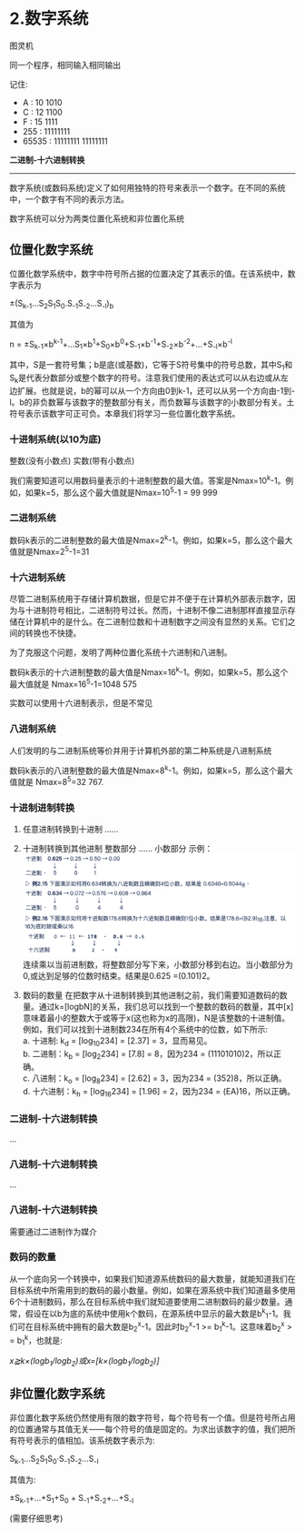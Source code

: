 # 2.数字系统

图灵机

同一个程序，相同输入相同输出

记住: <br>
- A : 10  1010
- C : 12  1100
- F : 15  1111
- 255 : 11111111
- 65535 : 11111111 11111111

**二进制-十六进制转换**




--------------------------------------

数字系统(或数码系统)定义了如何用独特的符号来表示一个数字。在不同的系统中，一个数字有不同的表示方法。

数字系统可以分为两类位置化系统和非位置化系统

## 位置化数字系统

位置化数学系统中，数字中符号所占据的位置决定了其表示的值。在该系统中，数字表示为

±(S<sub>k-1</sub>...S<sub>2</sub>S<sub>1</sub>S<sub>0</sub>.S<sub>-1</sub>S<sub>-2</sub>...S<sub>-l</sub>)<sub>b</sub>

其值为

n = ±S<sub>k-1</sub>×b<sup>k-1</sup>+...S<sub>1</sub>×b<sup>1</sup>+S<sub>0</sub>×b<sup>0</sup>+S<sub>-1</sub>×b<sup>-1</sup>+S<sub>-2</sub>×b<sup>-2</sup>+...+S<sub>-l</sub>×b<sup>-l</sup>

其中，S是一套符号集；b是底(或基数)，它等于S符号集中的符号总数，其中S<sub>1</sub>和S<sub>k</sub>是代表分数部分或整个数字的符号。注意我们使用的表达式可以从右边或从左边扩展。也就是说，b的幂可以从一个方向由0到k-1，还可以从另一个方向由-1到-l。b的非负数幂与该数字的整数部分有关，而负数幂与该数字的小数部分有关。土符号表示该数字可正可负。本章我们将学习一些位置化数字系统。

### 十进制系统(以10为底)

整数(没有小数点)
实数(带有小数点)

我们需要知道可以用数码量表示的十进制整数的最大值。答案是Nmax=10<sup>k</sup>-1。例如，如果k=5，那么这个最大值就是Nmax=10<sup>5</sup>-1 = 99 999

### 二进制系统

数码k表示的二进制整数的最大值是Nmax=2<sup>k</sup>-1。例如，如果k=5，那么这个最大值就是Nmax=2<sup>5</sup>-1=31

### 十六进制系统

尽管二进制系统用于存储计算机数据，但是它并不便于在计算机外部表示数字，因为与十进制符号相比，二进制符号过长。然而，十进制不像二进制那样直接显示存储在计算机中的是什么。在二进制位数和十进制数字之间没有显然的关系。它们之间的转换也不快捷。

为了克服这个问题，发明了两种位置化系统十六进制和八进制。

数码k表示的十六进制整数的最大值是Nmax=16<sup>k</sup>-1。例如，如果k=5，那么这个最大值就是
Nmax=16<sup>5</sup>-1=1048 575

实数可以使用十六进制表示，但是不常见

### 八进制系统

人们发明的与二进制系统等价并用于计算机外部的第二种系统是八进制系统

数码k表示的八进制整数的最大值是Nmax=8<sup>k</sup>-1。例如，如果k=5，那么这个最大值就是 Nmax=8<sup>5</sup>=32 767.

### 十进制进制转换

1. 任意进制转换到十进制
……

1. 十进制转换到其他进制
整数部分
……
小数部分
示例：
![](./picture/小数部分转换.png)
连续乘以当前进制数，将整数部分写下来，小数部分移到右边。当小数部分为0,或达到足够的位数时结束。结果是0.625 =(0.101)2。

1. 数码的数量
在把数字从十进制转换到其他进制之前，我们需要知道数码的数量。通过k=[logbN]的关系，我们总可以找到一个整数的数码的数量，其中[x]意味着最小的整数大于或等于x(这也称为x的高限)，N是该整数的十进制值。例如，我们可以找到十进制数234在所有4个系统中的位数，如下所示:<br>
a. 十进制: k<sub>d</sub> = [log<sub>10</sub>234] = [2.37] = 3，显而易见。<br>
b. 二进制：k<sub>b</sub> = [log<sub>2</sub>234] = [7.8] = 8，因为234 = (11101010)2，所以正确。<br>
c. 八进制：k<sub>o</sub> = [log<sub>8</sub>234] = [2.62] = 3，因为234 = (352)8，所以正确。<br>
d. 十六进制：k<sub>h</sub> = [log<sub>16</sub>234] = [1.96] = 2，因为234 = (EA)16，所以正确。


### 二进制-十六进制转换
...

### 八进制-十六进制转换
...

### 八进制-十六进制转换
需要通过二进制作为媒介

### 数码的数量
从一个底向另一个转换中，如果我们知道源系统数码的最大数量，就能知道我们在目标系统中所需用到的数码的最小数量。例如，如果在源系统中我们知道最多使用6个十进制数码，那么在目标系统中我们就知道要使用二进制数码的最少数量。通常，假设在以b为底的系统中使用k个数码，在源系统中显示的最大数是b<sup>k</sup><sub>1</sub>-1。我们可在目标系统中拥有的最大数是b<sub>2</sub><sup>x</sup>-1。因此时b<sub>2</sub><sup>x</sup>-1 >= b<sub>1</sub><sup>k</sup>-1。这意味着b<sub>2</sub><sup>x</sup> > = b<sub>1</sub><sup>k</sup>，也就是:

*x≧k×(logb<sub>1</sub>/logb<sub>2</sub>)或x=[k×(logb<sub>1</sub>/logb<sub>2</sub>)]*


## 非位置化数字系统

非位置化数字系统仍然使用有限的数字符号，每个符号有一个值。但是符号所占用的位置通常与其值无关——每个符号的值是固定的。为求出该数字的值，我们把所有符号表示的值相加。该系统数字表示为:

S<sub>k-1</sub>...S<sub>2</sub>S<sub>1</sub>S<sub>0</sub>·S<sub>-1</sub>S<sub>-2</sub>...S<sub>-l</sub>

其值为:

±S<sub>k-1</sub>+...+S<sub>1</sub>+S<sub>0</sub> + S<sub>-1</sub>+S<sub>-2</sub>+...+S<sub>-l</sub>

(需要仔细思考)





